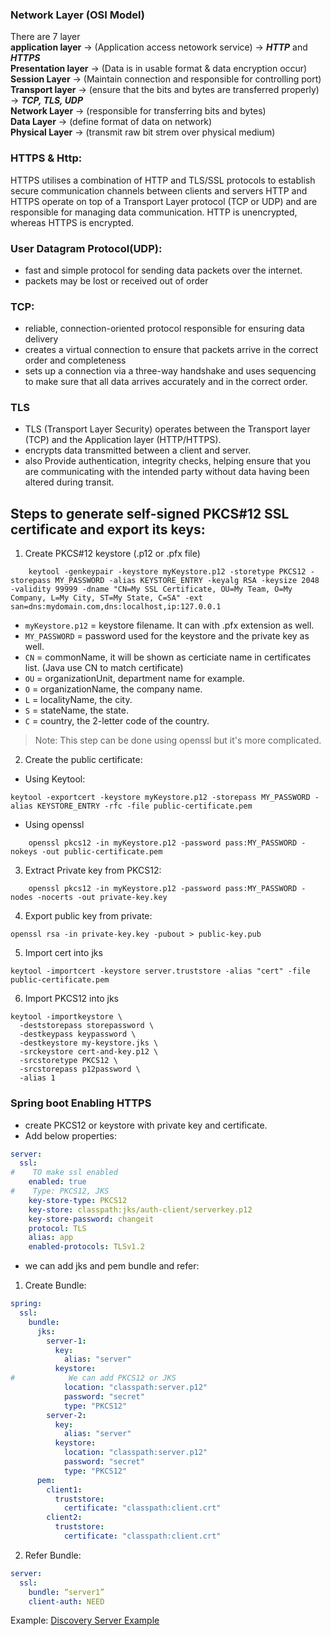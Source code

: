 ### Network Layer (OSI Model)
There are 7 layer</br>
    **application layer**  -> (Application access netowork service)     -> **_HTTP_** and **_HTTPS_** </br>
    **Presentation layer** -> (Data is in usable format & data encryption occur)</br>
    **Session Layer**      -> (Maintain connection and responsible for controlling port)</br>
    **Transport layer**   -> (ensure that the bits and bytes are transferred properly) -> **_TCP, TLS, UDP_**</br>
    **Network Layer**     -> (responsible for transferring bits and bytes)</br>
    **Data Layer**        -> (define format of data on network)</br>
    **Physical Layer**    -> (transmit raw bit strem over physical medium)</br>

### HTTPS & Http:
HTTPS utilises a combination of HTTP and TLS/SSL protocols to establish secure communication channels between clients and servers
HTTP and HTTPS operate on top of a Transport Layer protocol (TCP or UDP) and are responsible for managing data communication. HTTP is unencrypted, whereas HTTPS is encrypted.

### User Datagram Protocol(UDP):
- fast and simple protocol for sending data packets over the internet.
- packets may be lost or received out of order

### TCP:
- reliable, connection-oriented protocol responsible for ensuring data delivery
- creates a virtual connection to ensure that packets arrive in the correct order and completeness
- sets up a connection via a three-way handshake and uses sequencing to make sure that all data arrives accurately and in the correct order.

### TLS
- TLS (Transport Layer Security) operates between the Transport layer (TCP) and the Application layer (HTTP/HTTPS).
- encrypts data transmitted between a client and server. 
- also Provide authentication, integrity checks, helping ensure that you are communicating with the intended party without data having been altered during transit. 

## Steps to generate self-signed PKCS#12 SSL certificate and export its keys:

1. Create PKCS#12 keystore (.p12 or .pfx file)
```shell
    keytool -genkeypair -keystore myKeystore.p12 -storetype PKCS12 -storepass MY_PASSWORD -alias KEYSTORE_ENTRY -keyalg RSA -keysize 2048 -validity 99999 -dname "CN=My SSL Certificate, OU=My Team, O=My Company, L=My City, ST=My State, C=SA" -ext san=dns:mydomain.com,dns:localhost,ip:127.0.0.1
```
- `myKeystore.p12` = keystore filename. It can with .pfx extension as well.
- `MY_PASSWORD` = password used for the keystore and the private key as well.
- `CN` = commonName, it will be shown as certiciate name in certificates list. (Java use CN to match certificate)
- `OU` = organizationUnit, department name for example.
- `O` = organizationName, the company name.
- `L` = localityName, the city.
- `S` = stateName, the state.
- `C` = country, the 2-letter code of the country.

> Note: This step can be done using openssl but it's more complicated.

2. Create the public certificate:
 - Using Keytool:
```shell
keytool -exportcert -keystore myKeystore.p12 -storepass MY_PASSWORD -alias KEYSTORE_ENTRY -rfc -file public-certificate.pem
```
 - Using openssl
```shell
    openssl pkcs12 -in myKeystore.p12 -password pass:MY_PASSWORD -nokeys -out public-certificate.pem
```

3. Extract Private key from PKCS12:
```shell
    openssl pkcs12 -in myKeystore.p12 -password pass:MY_PASSWORD -nodes -nocerts -out private-key.key
```

4. Export public key from private:
```shell
openssl rsa -in private-key.key -pubout > public-key.pub
```
5. Import cert into jks
```shell
keytool -importcert -keystore server.truststore -alias "cert" -file public-certificate.pem
```
6. Import PKCS12 into jks
```shell
keytool -importkeystore \
  -deststorepass storepassword \
  -destkeypass keypassword \
  -destkeystore my-keystore.jks \
  -srckeystore cert-and-key.p12 \
  -srcstoretype PKCS12 \
  -srcstorepass p12password \
  -alias 1
```

### Spring boot Enabling HTTPS
- create PKCS12 or keystore with private key and certificate.
- Add below properties:
```yaml
server:
  ssl:
#    TO make ssl enabled
    enabled: true 
#    Type: PKCS12, JKS
    key-store-type: PKCS12 
    key-store: classpath:jks/auth-client/serverkey.p12
    key-store-password: changeit
    protocol: TLS
    alias: app
    enabled-protocols: TLSv1.2
``` 
- we can add jks and pem bundle and refer:
1. Create Bundle:
```yaml
spring:
  ssl:
    bundle:
      jks:
        server-1:
          key:
            alias: "server"
          keystore:
#            We can add PKCS12 or JKS
            location: "classpath:server.p12" 
            password: "secret"
            type: "PKCS12"
        server-2:
          key:
            alias: "server"
          keystore:
            location: "classpath:server.p12"
            password: "secret"
            type: "PKCS12"
      pem:
        client1:
          truststore:
            certificate: "classpath:client.crt"
        client2:
          truststore:
            certificate: "classpath:client.crt"
``` 
2. Refer Bundle:
```yaml
server:
  ssl:
    bundle: “server1”
    client-auth: NEED
``` 
Example:
[Discovery Server Example](/discovery-server/src/main/resources/application.yaml)

